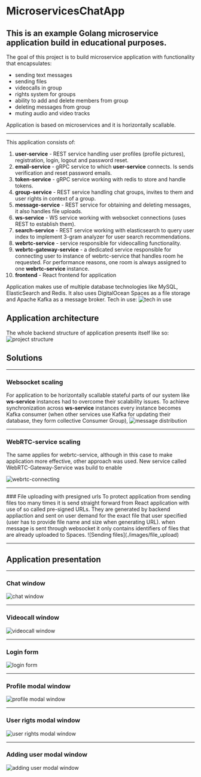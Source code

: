 # MicroservicesChatApp

## This is an example Golang microservice application build in educational purposes.

The goal of this project is to build microservice application with functionality that encapsulates: 
- sending text messages
- sending files
- videocalls in group
- rights system for groups
- ability to add and delete members from group
- deleting messages from group
- muting audio and video tracks

Application is based on microservices and it is horizontally scallable.

<hr />
This application consists of: 

1. **user-service** - REST service handling user profiles (profile pictures), registration, login, logout and password reset.
2. **email-service**  - gRPC service to which **user-service** connects. Is sends verification and reset password emails.
3. **token-service** - gRPC service working with redis to store and handle tokens.
4. **group-service** - REST service handling chat groups, invites to them and user rights in context of a group.
5. **message-service** - REST service for obtaining and deleting messages, it also handles file uploads.
6. **ws-service** - WS service working with websocket connections (uses REST to establish them).
7. **search-service** - REST service working with elasticsearch to query user index to implement 3-gram analyzer for user search recommendations.
8. **webrtc-service** - service responsible for videocalling functionality.
9. **webrtc-gateway-service** - a dedicated service responsible for connecting user to instance of webrtc-service that handles room he requested. For performance reasons, one room is always assigned to one **webrtc-service** instance. 
10. **frontend** - React frontend for application

Application makes use of multiple database technologies like MySQL, ElasticSearch and Redis. It also uses DigitalOcean Spaces as a file storage and Apache Kafka as a message broker. Tech in use:
![tech in use](./images/tech.png)

## Application architecture
The whole backend structure of application presents itself like so:
![project structure](./images/arch.png)

## Solutions
<hr />

### Websocket scaling
For application to be horizontally scallable stateful parts of our system like **ws-service** instances had to overcome their scalability issues. To achieve synchronization across **ws-service** instances every instance becomes Kafka consumer (when other services use Kafka for updating their database, they form collective Consumer Group),
![message distribution](./images/websocket.png)
<hr />

### WebRTC-service scaling
The same applies for webrtc-service, although in this case to make application more effective, other approach was used. New service called WebRTC-Gateway-Service was build to enable 

![webrtc-connecting](./images/webrtc.png)

<hr />
### File uploading with presigned urls
To protect application from sending files too many times it is send straight forward from React application with use of so called pre-signed URLs. They are generated by backend appliaction and sent on user demand for the exact file that user specified (user has to provide file name and size when generating URL). when message is sent through websocket it only contains identifiers of files that are already uploaded to Spaces.
![Sending files](./images/file_upload)

<hr />

## Application presentation
<hr />

### Chat window

![chat window](./images/chat.png)

<hr />

### Videocall window

![videocall window](./images/video_call.png)

<hr />

### Login form

![login form](./images/login.png)

<hr />

### Profile modal window

![profile modal window](./images/profile.png)

<hr />

### User rigts modal window

![user rights modal window](./images/member_rights.png)

<hr />

### Adding user modal window
![adding user modal window](./images/adding_member.png)

